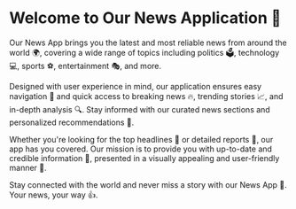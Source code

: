<!DOCTYPE html>
<html lang="en">

<body>
    <div class="container">
        <h1>Welcome to Our News Application 📰</h1>
        <p>
            Our <span class="highlight">News App</span> brings you the latest and most reliable news from around the world 🌍, 
            covering a wide range of topics including politics 🗳️, technology 💻, sports ⚽, entertainment 🎭, and more.
        </p>
        <p>
            Designed with <span class="highlight">user experience</span> in mind, our application ensures easy navigation 🚀 
            and quick access to breaking news 🔥, trending stories 📈, and in-depth analysis 🔍. Stay informed with our curated news 
            sections and personalized recommendations 🤖.
        </p>
        <p>
            Whether you're looking for the top headlines 📰 or detailed reports 📝, our app has you covered. Our mission is to 
            provide you with up-to-date and credible information 📢, presented in a visually appealing and user-friendly manner 🎨.
        </p>
        <p>
            <span class="highlight">Stay connected</span> with the world and never miss a story with our News App 📱. 
            Your news, your way 👍.
        </p>
    </div>
</body>
</html>
